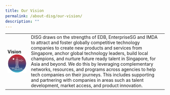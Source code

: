 ```yaml
---
title: Our Vision
permalink: /about-disg/our-vision/
description: ""
---
```

|  |  |
| -------- | -------- |
|**Vision**![vision](/images/vision.JPG)     |DISG draws on the strengths of EDB, EnterpriseSG and IMDA to attract and foster globally competitive technology companies to create new products and services from Singapore, anchor global technology leaders, build local champions, and nurture future ready talent in Singapore, for Asia and beyond. We do this by leveraging complementary networks, resources, and programs across agencies to help tech companies on their journeys. This includes supporting and partnering with companies in areas such as talent development, market access, and product innovation.     |

